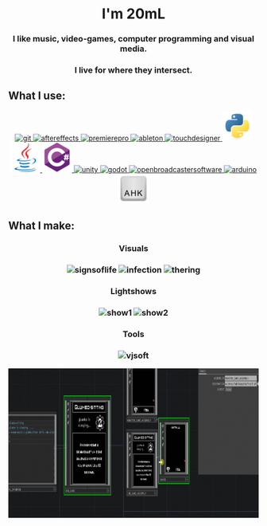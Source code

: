 <h1 align="center">I'm 20mL</h1>
<h3 align="center">I like music, video-games, computer programming and visual media.</h3>
<h3 align="center">I live for where they intersect.</h3>

<h2 align="left">What I use:</h2>
<p align="center">
  <a href="https://git-scm.com/" target="_blank" rel="noreferrer"> 
    <img src="https://www.vectorlogo.zone/logos/git-scm/git-scm-icon.svg" alt="git" width="60" height="60"/> 
  </a> 
  <a href="https://www.adobe.com/products/aftereffects" target="_blank" rel="noreferrer"> 
    <img src="https://github.com/detain/svg-logos/blob/master/svg/after-effects-2019.svg" alt="aftereffects" width="60" height="60"/> 
  </a>
  <a href="https://www.adobe.com/products/premiere" target="_blank" rel="noreferrer"> 
    <img src="https://github.com/rdimascio/icons/blob/master/icons/color/premierepro.svg" alt="premierepro" width="60" height="60"/> 
  </a>
  <a href="https://www.ableton.com/" target="_blank" rel="noreferrer"> 
    <img src="https://user-images.githubusercontent.com/107726700/197351477-af299be2-0aa7-4780-b158-0c1de2495734.svg" alt="ableton" width="60" height="60"/> 
  </a>
  <a href="https://derivative.ca/" target="_blank" rel="noreferrer"> 
    <img src="https://scontent-atl3-1.xx.fbcdn.net/v/t1.6435-1/84137372_10157964596662579_4315636001478279168_n.png?stp=dst-png_p148x148&_nc_cat=110&ccb=1-7&_nc_sid=1eb0c7&_nc_ohc=IICOJJYiTcIAX-w1ums&_nc_ht=scontent-atl3-1.xx&oh=00_AT9Q8SBJebHKOuDTNbH_AbvJ735pYA2WRD9PQRtoaXbxaQ&oe=635E1A0C" alt="touchdesigner" width="60" height="60"/> 
  </a>
  <a href="https://www.python.org" target="_blank" rel="noreferrer"> 
    <img src="https://raw.githubusercontent.com/devicons/devicon/master/icons/python/python-original.svg" alt="python" width="60" height="60"/> 
  </a> 
  <a href="https://www.java.com" target="_blank" rel="noreferrer"> 
    <img src="https://raw.githubusercontent.com/devicons/devicon/master/icons/java/java-original.svg" alt="java" width="60" height="60"/> 
  </a> 
  <a href="https://learn.microsoft.com/en-us/dotnet/csharp/" target="_blank" rel="noreferrer"> 
    <img src="https://raw.githubusercontent.com/devicons/devicon/master/icons/csharp/csharp-original.svg" alt="csharp" width="60" height="60"/> 
  </a>
  <a href="https://unity.com/" target="_blank" rel="noreferrer"> 
    <img src="https://www.vectorlogo.zone/logos/unity3d/unity3d-icon.svg" alt="unity" width="60" height="60"/> 
  </a>
  <a href="https://godotengine.org/" target="_blank" rel="noreferrer">
    <img src="https://www.vectorlogo.zone/logos/godotengine/godotengine-icon.svg" alt="godot" width="60" height="60"/> 
  </a>
  <a href="https://obsproject.com/" target="_blank" rel="noreferrer"> 
    <img src="https://github.com/detain/svg-logos/blob/master/svg/obs-2.svg" alt="openbroadcastersoftware" width="60" height="60"/> 
  </a> 
  <a href="https://www.arduino.cc/" target="_blank" rel="noreferrer"> 
    <img src="https://cdn.worldvectorlogo.com/logos/arduino-1.svg" alt="arduino" width="60" height="60"/> 
  </a> 
  <a href="https://www.autohotkey.com/" target="_blank" rel="noreferrer"> 
    <img src="https://github.com/vscode-icons/vscode-icons/blob/master/icons/file_type_autohotkey.svg" alt="autohotkey" width="60" height="60"/> 
  </a> 
</p>

<h2 align="left">What I make:</h2>
<h3 align="center">Visuals<h3>
<p align="center">
  <img src="https://github.com/20milliliter/20milliliter/blob/main/media/Signs%20of%20Life.gif" alt="signsoflife" width="250" height="250"/>
  <img src="https://github.com/20milliliter/20milliliter/blob/main/media/infection.gif" alt="infection" width="250" height="250"/>
  <img src="https://github.com/20milliliter/20milliliter/blob/main/media/thering.gif" alt="thering" width="250" height="250"/>
</p>

<h3 align="center">Lightshows<h3>
<p align="center">
  <img src="https://github.com/20milliliter/20milliliter/blob/main/media/show1.gif" alt="show1" width="400" height="275"/>
  <img src="https://github.com/20milliliter/20milliliter/blob/main/media/show2.gif" alt="show2" width="400" height="275"/>
</p>
<h3 align="center">Tools<h3>
<p align="center">
<img src="https://github.com/20milliliter/20milliliter/blob/main/media/vjsoftware.gif" alt="vjsoft" width="700" height="400"/>
</p>
<p align="center">
<img src="https://github.com/20milliliter/20milliliter/blob/main/media/cardconstructor.gif" alt="cardconstructor" width="875" height="300"/>
</p>
